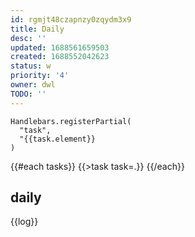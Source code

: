 ```yaml
---
id: rgmjt48czapnzy0zqydm3x9
title: Daily
desc: ''
updated: 1688561659503
created: 1688552042623
status: w
priority: '4'
owner: dwl
TODO: ''
---
```


<!--
- inherit todo-elements not done in hierarchy
- scoping
-->

```handlebar
Handlebars.registerPartial(
  "task",
  "{{task.element}}
)
```

{{#each tasks}}
  {{>task task=.}}
{{/each}}

## daily
{{log}}